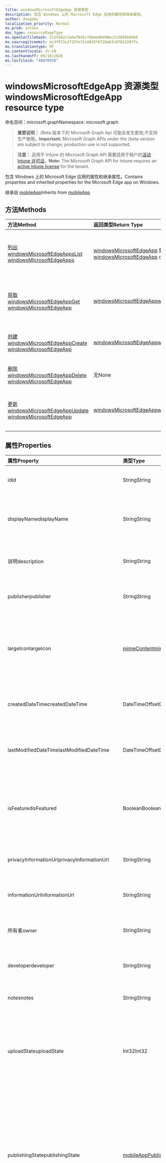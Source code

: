 ```yaml
---
title: windowsMicrosoftEdgeApp 资源类型
description: 包含 Windows 上的 Microsoft Edge 应用的属性和继承属性。
author: dougeby
localization_priority: Normal
ms.prod: intune
doc_type: resourcePageType
ms.openlocfilehash: 2124362c2a6ef891cfdb4e06490ec2c985bb9db0
ms.sourcegitcommit: acdf972e2f25fef2c6855f6f28a63c0762228ffa
ms.translationtype: MT
ms.contentlocale: zh-CN
ms.lasthandoff: 09/18/2020
ms.locfileid: "48070938"
---
```

# <a name="windowsmicrosoftedgeapp-resource-type"></a><span data-ttu-id="11c76-103">windowsMicrosoftEdgeApp 资源类型</span><span class="sxs-lookup"><span data-stu-id="11c76-103">windowsMicrosoftEdgeApp resource type</span></span>

<span data-ttu-id="11c76-104">命名空间：microsoft.graph</span><span class="sxs-lookup"><span data-stu-id="11c76-104">Namespace: microsoft.graph</span></span>

> <span data-ttu-id="11c76-105">**重要说明：** /Beta 版本下的 Microsoft Graph Api 可能会发生更改;不支持生产使用。</span><span class="sxs-lookup"><span data-stu-id="11c76-105">**Important:** Microsoft Graph APIs under the /beta version are subject to change; production use is not supported.</span></span>

> <span data-ttu-id="11c76-106">**注意：** 适用于 Intune 的 Microsoft Graph API 需要适用于租户的[活动 Intune 许可证](https://go.microsoft.com/fwlink/?linkid=839381)。</span><span class="sxs-lookup"><span data-stu-id="11c76-106">**Note:** The Microsoft Graph API for Intune requires an [active Intune license](https://go.microsoft.com/fwlink/?linkid=839381) for the tenant.</span></span>

<span data-ttu-id="11c76-107">包含 Windows 上的 Microsoft Edge 应用的属性和继承属性。</span><span class="sxs-lookup"><span data-stu-id="11c76-107">Contains properties and inherited properties for the Microsoft Edge app on Windows.</span></span>


<span data-ttu-id="11c76-108">继承自 [mobileApp](../resources/intune-shared-mobileapp.md)</span><span class="sxs-lookup"><span data-stu-id="11c76-108">Inherits from [mobileApp](../resources/intune-shared-mobileapp.md)</span></span>

## <a name="methods"></a><span data-ttu-id="11c76-109">方法</span><span class="sxs-lookup"><span data-stu-id="11c76-109">Methods</span></span>
|<span data-ttu-id="11c76-110">方法</span><span class="sxs-lookup"><span data-stu-id="11c76-110">Method</span></span>|<span data-ttu-id="11c76-111">返回类型</span><span class="sxs-lookup"><span data-stu-id="11c76-111">Return Type</span></span>|<span data-ttu-id="11c76-112">说明</span><span class="sxs-lookup"><span data-stu-id="11c76-112">Description</span></span>|
|:---|:---|:---|
|[<span data-ttu-id="11c76-113">列出 windowsMicrosoftEdgeApps</span><span class="sxs-lookup"><span data-stu-id="11c76-113">List windowsMicrosoftEdgeApps</span></span>](../api/intune-apps-windowsmicrosoftedgeapp-list.md)|<span data-ttu-id="11c76-114">[windowsMicrosoftEdgeApp](../resources/intune-apps-windowsmicrosoftedgeapp.md) 集合</span><span class="sxs-lookup"><span data-stu-id="11c76-114">[windowsMicrosoftEdgeApp](../resources/intune-apps-windowsmicrosoftedgeapp.md) collection</span></span>|<span data-ttu-id="11c76-115">列出 [windowsMicrosoftEdgeApp](../resources/intune-apps-windowsmicrosoftedgeapp.md) 对象的属性和关系。</span><span class="sxs-lookup"><span data-stu-id="11c76-115">List properties and relationships of the [windowsMicrosoftEdgeApp](../resources/intune-apps-windowsmicrosoftedgeapp.md) objects.</span></span>|
|[<span data-ttu-id="11c76-116">获取 windowsMicrosoftEdgeApp</span><span class="sxs-lookup"><span data-stu-id="11c76-116">Get windowsMicrosoftEdgeApp</span></span>](../api/intune-apps-windowsmicrosoftedgeapp-get.md)|[<span data-ttu-id="11c76-117">windowsMicrosoftEdgeApp</span><span class="sxs-lookup"><span data-stu-id="11c76-117">windowsMicrosoftEdgeApp</span></span>](../resources/intune-apps-windowsmicrosoftedgeapp.md)|<span data-ttu-id="11c76-118">读取 [windowsMicrosoftEdgeApp](../resources/intune-apps-windowsmicrosoftedgeapp.md) 对象的属性和关系。</span><span class="sxs-lookup"><span data-stu-id="11c76-118">Read properties and relationships of the [windowsMicrosoftEdgeApp](../resources/intune-apps-windowsmicrosoftedgeapp.md) object.</span></span>|
|[<span data-ttu-id="11c76-119">创建 windowsMicrosoftEdgeApp</span><span class="sxs-lookup"><span data-stu-id="11c76-119">Create windowsMicrosoftEdgeApp</span></span>](../api/intune-apps-windowsmicrosoftedgeapp-create.md)|[<span data-ttu-id="11c76-120">windowsMicrosoftEdgeApp</span><span class="sxs-lookup"><span data-stu-id="11c76-120">windowsMicrosoftEdgeApp</span></span>](../resources/intune-apps-windowsmicrosoftedgeapp.md)|<span data-ttu-id="11c76-121">创建新的 [windowsMicrosoftEdgeApp](../resources/intune-apps-windowsmicrosoftedgeapp.md) 对象。</span><span class="sxs-lookup"><span data-stu-id="11c76-121">Create a new [windowsMicrosoftEdgeApp](../resources/intune-apps-windowsmicrosoftedgeapp.md) object.</span></span>|
|[<span data-ttu-id="11c76-122">删除 windowsMicrosoftEdgeApp</span><span class="sxs-lookup"><span data-stu-id="11c76-122">Delete windowsMicrosoftEdgeApp</span></span>](../api/intune-apps-windowsmicrosoftedgeapp-delete.md)|<span data-ttu-id="11c76-123">无</span><span class="sxs-lookup"><span data-stu-id="11c76-123">None</span></span>|<span data-ttu-id="11c76-124">删除 [windowsMicrosoftEdgeApp](../resources/intune-apps-windowsmicrosoftedgeapp.md)。</span><span class="sxs-lookup"><span data-stu-id="11c76-124">Deletes a [windowsMicrosoftEdgeApp](../resources/intune-apps-windowsmicrosoftedgeapp.md).</span></span>|
|[<span data-ttu-id="11c76-125">更新 windowsMicrosoftEdgeApp</span><span class="sxs-lookup"><span data-stu-id="11c76-125">Update windowsMicrosoftEdgeApp</span></span>](../api/intune-apps-windowsmicrosoftedgeapp-update.md)|[<span data-ttu-id="11c76-126">windowsMicrosoftEdgeApp</span><span class="sxs-lookup"><span data-stu-id="11c76-126">windowsMicrosoftEdgeApp</span></span>](../resources/intune-apps-windowsmicrosoftedgeapp.md)|<span data-ttu-id="11c76-127">更新 [windowsMicrosoftEdgeApp](../resources/intune-apps-windowsmicrosoftedgeapp.md) 对象的属性。</span><span class="sxs-lookup"><span data-stu-id="11c76-127">Update the properties of a [windowsMicrosoftEdgeApp](../resources/intune-apps-windowsmicrosoftedgeapp.md) object.</span></span>|

## <a name="properties"></a><span data-ttu-id="11c76-128">属性</span><span class="sxs-lookup"><span data-stu-id="11c76-128">Properties</span></span>
|<span data-ttu-id="11c76-129">属性</span><span class="sxs-lookup"><span data-stu-id="11c76-129">Property</span></span>|<span data-ttu-id="11c76-130">类型</span><span class="sxs-lookup"><span data-stu-id="11c76-130">Type</span></span>|<span data-ttu-id="11c76-131">说明</span><span class="sxs-lookup"><span data-stu-id="11c76-131">Description</span></span>|
|:---|:---|:---|
|<span data-ttu-id="11c76-132">id</span><span class="sxs-lookup"><span data-stu-id="11c76-132">id</span></span>|<span data-ttu-id="11c76-133">String</span><span class="sxs-lookup"><span data-stu-id="11c76-133">String</span></span>|<span data-ttu-id="11c76-134">实体的键。</span><span class="sxs-lookup"><span data-stu-id="11c76-134">Key of the entity.</span></span> <span data-ttu-id="11c76-135">继承自 [mobileApp](../resources/intune-shared-mobileapp.md)</span><span class="sxs-lookup"><span data-stu-id="11c76-135">Inherited from [mobileApp](../resources/intune-shared-mobileapp.md)</span></span>|
|<span data-ttu-id="11c76-136">displayName</span><span class="sxs-lookup"><span data-stu-id="11c76-136">displayName</span></span>|<span data-ttu-id="11c76-137">String</span><span class="sxs-lookup"><span data-stu-id="11c76-137">String</span></span>|<span data-ttu-id="11c76-138">管理员提供或导入的应用标题。</span><span class="sxs-lookup"><span data-stu-id="11c76-138">The admin provided or imported title of the app.</span></span> <span data-ttu-id="11c76-139">继承自 [mobileApp](../resources/intune-shared-mobileapp.md)</span><span class="sxs-lookup"><span data-stu-id="11c76-139">Inherited from [mobileApp](../resources/intune-shared-mobileapp.md)</span></span>|
|<span data-ttu-id="11c76-140">说明</span><span class="sxs-lookup"><span data-stu-id="11c76-140">description</span></span>|<span data-ttu-id="11c76-141">String</span><span class="sxs-lookup"><span data-stu-id="11c76-141">String</span></span>|<span data-ttu-id="11c76-142">应用的说明。</span><span class="sxs-lookup"><span data-stu-id="11c76-142">The description of the app.</span></span> <span data-ttu-id="11c76-143">继承自 [mobileApp](../resources/intune-shared-mobileapp.md)</span><span class="sxs-lookup"><span data-stu-id="11c76-143">Inherited from [mobileApp](../resources/intune-shared-mobileapp.md)</span></span>|
|<span data-ttu-id="11c76-144">publisher</span><span class="sxs-lookup"><span data-stu-id="11c76-144">publisher</span></span>|<span data-ttu-id="11c76-145">String</span><span class="sxs-lookup"><span data-stu-id="11c76-145">String</span></span>|<span data-ttu-id="11c76-146">应用的发布者。</span><span class="sxs-lookup"><span data-stu-id="11c76-146">The publisher of the app.</span></span> <span data-ttu-id="11c76-147">继承自 [mobileApp](../resources/intune-shared-mobileapp.md)</span><span class="sxs-lookup"><span data-stu-id="11c76-147">Inherited from [mobileApp](../resources/intune-shared-mobileapp.md)</span></span>|
|<span data-ttu-id="11c76-148">largeIcon</span><span class="sxs-lookup"><span data-stu-id="11c76-148">largeIcon</span></span>|[<span data-ttu-id="11c76-149">mimeContent</span><span class="sxs-lookup"><span data-stu-id="11c76-149">mimeContent</span></span>](../resources/intune-shared-mimecontent.md)|<span data-ttu-id="11c76-150">要显示在应用详细信息中并用于图标上传的大图标。</span><span class="sxs-lookup"><span data-stu-id="11c76-150">The large icon, to be displayed in the app details and used for upload of the icon.</span></span> <span data-ttu-id="11c76-151">继承自 [mobileApp](../resources/intune-shared-mobileapp.md)</span><span class="sxs-lookup"><span data-stu-id="11c76-151">Inherited from [mobileApp](../resources/intune-shared-mobileapp.md)</span></span>|
|<span data-ttu-id="11c76-152">createdDateTime</span><span class="sxs-lookup"><span data-stu-id="11c76-152">createdDateTime</span></span>|<span data-ttu-id="11c76-153">DateTimeOffset</span><span class="sxs-lookup"><span data-stu-id="11c76-153">DateTimeOffset</span></span>|<span data-ttu-id="11c76-154">创建应用的日期和时间。</span><span class="sxs-lookup"><span data-stu-id="11c76-154">The date and time the app was created.</span></span> <span data-ttu-id="11c76-155">继承自 [mobileApp](../resources/intune-shared-mobileapp.md)</span><span class="sxs-lookup"><span data-stu-id="11c76-155">Inherited from [mobileApp](../resources/intune-shared-mobileapp.md)</span></span>|
|<span data-ttu-id="11c76-156">lastModifiedDateTime</span><span class="sxs-lookup"><span data-stu-id="11c76-156">lastModifiedDateTime</span></span>|<span data-ttu-id="11c76-157">DateTimeOffset</span><span class="sxs-lookup"><span data-stu-id="11c76-157">DateTimeOffset</span></span>|<span data-ttu-id="11c76-158">上次修改应用的日期和时间。</span><span class="sxs-lookup"><span data-stu-id="11c76-158">The date and time the app was last modified.</span></span> <span data-ttu-id="11c76-159">继承自 [mobileApp](../resources/intune-shared-mobileapp.md)</span><span class="sxs-lookup"><span data-stu-id="11c76-159">Inherited from [mobileApp](../resources/intune-shared-mobileapp.md)</span></span>|
|<span data-ttu-id="11c76-160">isFeatured</span><span class="sxs-lookup"><span data-stu-id="11c76-160">isFeatured</span></span>|<span data-ttu-id="11c76-161">Boolean</span><span class="sxs-lookup"><span data-stu-id="11c76-161">Boolean</span></span>|<span data-ttu-id="11c76-162">指示应用是否被管理员标记为特色的值。继承自 [mobileApp](../resources/intune-shared-mobileapp.md)</span><span class="sxs-lookup"><span data-stu-id="11c76-162">The value indicating whether the app is marked as featured by the admin. Inherited from [mobileApp](../resources/intune-shared-mobileapp.md)</span></span>|
|<span data-ttu-id="11c76-163">privacyInformationUrl</span><span class="sxs-lookup"><span data-stu-id="11c76-163">privacyInformationUrl</span></span>|<span data-ttu-id="11c76-164">String</span><span class="sxs-lookup"><span data-stu-id="11c76-164">String</span></span>|<span data-ttu-id="11c76-165">隐私声明 URL。</span><span class="sxs-lookup"><span data-stu-id="11c76-165">The privacy statement Url.</span></span> <span data-ttu-id="11c76-166">继承自 [mobileApp](../resources/intune-shared-mobileapp.md)</span><span class="sxs-lookup"><span data-stu-id="11c76-166">Inherited from [mobileApp](../resources/intune-shared-mobileapp.md)</span></span>|
|<span data-ttu-id="11c76-167">informationUrl</span><span class="sxs-lookup"><span data-stu-id="11c76-167">informationUrl</span></span>|<span data-ttu-id="11c76-168">String</span><span class="sxs-lookup"><span data-stu-id="11c76-168">String</span></span>|<span data-ttu-id="11c76-169">详细信息 URL。</span><span class="sxs-lookup"><span data-stu-id="11c76-169">The more information Url.</span></span> <span data-ttu-id="11c76-170">继承自 [mobileApp](../resources/intune-shared-mobileapp.md)</span><span class="sxs-lookup"><span data-stu-id="11c76-170">Inherited from [mobileApp](../resources/intune-shared-mobileapp.md)</span></span>|
|<span data-ttu-id="11c76-171">所有者</span><span class="sxs-lookup"><span data-stu-id="11c76-171">owner</span></span>|<span data-ttu-id="11c76-172">String</span><span class="sxs-lookup"><span data-stu-id="11c76-172">String</span></span>|<span data-ttu-id="11c76-173">应用的所有者。</span><span class="sxs-lookup"><span data-stu-id="11c76-173">The owner of the app.</span></span> <span data-ttu-id="11c76-174">继承自 [mobileApp](../resources/intune-shared-mobileapp.md)</span><span class="sxs-lookup"><span data-stu-id="11c76-174">Inherited from [mobileApp](../resources/intune-shared-mobileapp.md)</span></span>|
|<span data-ttu-id="11c76-175">developer</span><span class="sxs-lookup"><span data-stu-id="11c76-175">developer</span></span>|<span data-ttu-id="11c76-176">String</span><span class="sxs-lookup"><span data-stu-id="11c76-176">String</span></span>|<span data-ttu-id="11c76-177">应用的开发者。</span><span class="sxs-lookup"><span data-stu-id="11c76-177">The developer of the app.</span></span> <span data-ttu-id="11c76-178">继承自 [mobileApp](../resources/intune-shared-mobileapp.md)</span><span class="sxs-lookup"><span data-stu-id="11c76-178">Inherited from [mobileApp](../resources/intune-shared-mobileapp.md)</span></span>|
|<span data-ttu-id="11c76-179">notes</span><span class="sxs-lookup"><span data-stu-id="11c76-179">notes</span></span>|<span data-ttu-id="11c76-180">String</span><span class="sxs-lookup"><span data-stu-id="11c76-180">String</span></span>|<span data-ttu-id="11c76-181">应用的备注。</span><span class="sxs-lookup"><span data-stu-id="11c76-181">Notes for the app.</span></span> <span data-ttu-id="11c76-182">继承自 [mobileApp](../resources/intune-shared-mobileapp.md)</span><span class="sxs-lookup"><span data-stu-id="11c76-182">Inherited from [mobileApp](../resources/intune-shared-mobileapp.md)</span></span>|
|<span data-ttu-id="11c76-183">uploadState</span><span class="sxs-lookup"><span data-stu-id="11c76-183">uploadState</span></span>|<span data-ttu-id="11c76-184">Int32</span><span class="sxs-lookup"><span data-stu-id="11c76-184">Int32</span></span>|<span data-ttu-id="11c76-185">上载状态。</span><span class="sxs-lookup"><span data-stu-id="11c76-185">The upload state.</span></span> <span data-ttu-id="11c76-186">可能的值包括： 0- `Not Ready` 、1- `Ready` 、2- `Processing` 。</span><span class="sxs-lookup"><span data-stu-id="11c76-186">Possible values are: 0 - `Not Ready`, 1 - `Ready`, 2 - `Processing`.</span></span> <span data-ttu-id="11c76-187">继承自 [mobileApp](../resources/intune-shared-mobileapp.md)</span><span class="sxs-lookup"><span data-stu-id="11c76-187">Inherited from [mobileApp](../resources/intune-shared-mobileapp.md)</span></span>|
|<span data-ttu-id="11c76-188">publishingState</span><span class="sxs-lookup"><span data-stu-id="11c76-188">publishingState</span></span>|[<span data-ttu-id="11c76-189">mobileAppPublishingState</span><span class="sxs-lookup"><span data-stu-id="11c76-189">mobileAppPublishingState</span></span>](../resources/intune-apps-mobileapppublishingstate.md)|<span data-ttu-id="11c76-190">应用的发布状态。</span><span class="sxs-lookup"><span data-stu-id="11c76-190">The publishing state for the app.</span></span> <span data-ttu-id="11c76-191">除非应用已发布，否则无法分配应用。</span><span class="sxs-lookup"><span data-stu-id="11c76-191">The app cannot be assigned unless the app is published.</span></span> <span data-ttu-id="11c76-192">继承自 [mobileApp](../resources/intune-shared-mobileapp.md)。</span><span class="sxs-lookup"><span data-stu-id="11c76-192">Inherited from [mobileApp](../resources/intune-shared-mobileapp.md).</span></span> <span data-ttu-id="11c76-193">可取值为：`notPublished`、`processing`、`published`。</span><span class="sxs-lookup"><span data-stu-id="11c76-193">Possible values are: `notPublished`, `processing`, `published`.</span></span>|
|<span data-ttu-id="11c76-194">isAssigned</span><span class="sxs-lookup"><span data-stu-id="11c76-194">isAssigned</span></span>|<span data-ttu-id="11c76-195">Boolean</span><span class="sxs-lookup"><span data-stu-id="11c76-195">Boolean</span></span>|<span data-ttu-id="11c76-196">指示是否至少向一个组分配了应用程序的值。</span><span class="sxs-lookup"><span data-stu-id="11c76-196">The value indicating whether the app is assigned to at least one group.</span></span> <span data-ttu-id="11c76-197">继承自 [mobileApp](../resources/intune-shared-mobileapp.md)</span><span class="sxs-lookup"><span data-stu-id="11c76-197">Inherited from [mobileApp](../resources/intune-shared-mobileapp.md)</span></span>|
|<span data-ttu-id="11c76-198">roleScopeTagIds</span><span class="sxs-lookup"><span data-stu-id="11c76-198">roleScopeTagIds</span></span>|<span data-ttu-id="11c76-199">String 集合</span><span class="sxs-lookup"><span data-stu-id="11c76-199">String collection</span></span>|<span data-ttu-id="11c76-200">此移动应用的作用域标记 id 列表。</span><span class="sxs-lookup"><span data-stu-id="11c76-200">List of scope tag ids for this mobile app.</span></span> <span data-ttu-id="11c76-201">继承自 [mobileApp](../resources/intune-shared-mobileapp.md)</span><span class="sxs-lookup"><span data-stu-id="11c76-201">Inherited from [mobileApp](../resources/intune-shared-mobileapp.md)</span></span>|
|<span data-ttu-id="11c76-202">dependentAppCount</span><span class="sxs-lookup"><span data-stu-id="11c76-202">dependentAppCount</span></span>|<span data-ttu-id="11c76-203">Int32</span><span class="sxs-lookup"><span data-stu-id="11c76-203">Int32</span></span>|<span data-ttu-id="11c76-204">子应用程序的依赖项总数。</span><span class="sxs-lookup"><span data-stu-id="11c76-204">The total number of dependencies the child app has.</span></span> <span data-ttu-id="11c76-205">继承自 [mobileApp](../resources/intune-shared-mobileapp.md)</span><span class="sxs-lookup"><span data-stu-id="11c76-205">Inherited from [mobileApp](../resources/intune-shared-mobileapp.md)</span></span>|
|<span data-ttu-id="11c76-206">supersedingAppCount</span><span class="sxs-lookup"><span data-stu-id="11c76-206">supersedingAppCount</span></span>|<span data-ttu-id="11c76-207">Int32</span><span class="sxs-lookup"><span data-stu-id="11c76-207">Int32</span></span>|<span data-ttu-id="11c76-208">此应用程序直接或间接取代的应用程序总数量。</span><span class="sxs-lookup"><span data-stu-id="11c76-208">The total number of apps this app directly or indirectly supersedes.</span></span> <span data-ttu-id="11c76-209">继承自 [mobileApp](../resources/intune-shared-mobileapp.md)</span><span class="sxs-lookup"><span data-stu-id="11c76-209">Inherited from [mobileApp](../resources/intune-shared-mobileapp.md)</span></span>|
|<span data-ttu-id="11c76-210">supersededAppCount</span><span class="sxs-lookup"><span data-stu-id="11c76-210">supersededAppCount</span></span>|<span data-ttu-id="11c76-211">Int32</span><span class="sxs-lookup"><span data-stu-id="11c76-211">Int32</span></span>|<span data-ttu-id="11c76-212">此应用程序直接或间接取代的应用程序总数量。</span><span class="sxs-lookup"><span data-stu-id="11c76-212">The total number of apps this app is directly or indirectly superseded by.</span></span> <span data-ttu-id="11c76-213">继承自 [mobileApp](../resources/intune-shared-mobileapp.md)</span><span class="sxs-lookup"><span data-stu-id="11c76-213">Inherited from [mobileApp](../resources/intune-shared-mobileapp.md)</span></span>|
|<span data-ttu-id="11c76-214">频道</span><span class="sxs-lookup"><span data-stu-id="11c76-214">channel</span></span>|[<span data-ttu-id="11c76-215">microsoftEdgeChannel</span><span class="sxs-lookup"><span data-stu-id="11c76-215">microsoftEdgeChannel</span></span>](../resources/intune-apps-microsoftedgechannel.md)|<span data-ttu-id="11c76-216">要在目标设备上安装的通道。</span><span class="sxs-lookup"><span data-stu-id="11c76-216">The channel to install on target devices.</span></span> <span data-ttu-id="11c76-217">可取值为：`dev`、`beta`、`stable`。</span><span class="sxs-lookup"><span data-stu-id="11c76-217">Possible values are: `dev`, `beta`, `stable`.</span></span>|
|<span data-ttu-id="11c76-218">displayLanguageLocale</span><span class="sxs-lookup"><span data-stu-id="11c76-218">displayLanguageLocale</span></span>|<span data-ttu-id="11c76-219">String</span><span class="sxs-lookup"><span data-stu-id="11c76-219">String</span></span>|<span data-ttu-id="11c76-220">边缘应用向用户显示文本时要使用的语言区域设置。</span><span class="sxs-lookup"><span data-stu-id="11c76-220">The language locale to use when the Edge app displays text to the user.</span></span>|

## <a name="relationships"></a><span data-ttu-id="11c76-221">关系</span><span class="sxs-lookup"><span data-stu-id="11c76-221">Relationships</span></span>
|<span data-ttu-id="11c76-222">关系</span><span class="sxs-lookup"><span data-stu-id="11c76-222">Relationship</span></span>|<span data-ttu-id="11c76-223">类型</span><span class="sxs-lookup"><span data-stu-id="11c76-223">Type</span></span>|<span data-ttu-id="11c76-224">说明</span><span class="sxs-lookup"><span data-stu-id="11c76-224">Description</span></span>|
|:---|:---|:---|
|<span data-ttu-id="11c76-225">categories</span><span class="sxs-lookup"><span data-stu-id="11c76-225">categories</span></span>|<span data-ttu-id="11c76-226">[mobileAppCategory](../resources/intune-apps-mobileappcategory.md) 集合</span><span class="sxs-lookup"><span data-stu-id="11c76-226">[mobileAppCategory](../resources/intune-apps-mobileappcategory.md) collection</span></span>|<span data-ttu-id="11c76-227">此应用的类别列表。</span><span class="sxs-lookup"><span data-stu-id="11c76-227">The list of categories for this app.</span></span> <span data-ttu-id="11c76-228">继承自 [mobileApp](../resources/intune-shared-mobileapp.md)</span><span class="sxs-lookup"><span data-stu-id="11c76-228">Inherited from [mobileApp](../resources/intune-shared-mobileapp.md)</span></span>|
|<span data-ttu-id="11c76-229">assignments</span><span class="sxs-lookup"><span data-stu-id="11c76-229">assignments</span></span>|<span data-ttu-id="11c76-230">[mobileAppAssignment](../resources/intune-apps-mobileappassignment.md) 集合</span><span class="sxs-lookup"><span data-stu-id="11c76-230">[mobileAppAssignment](../resources/intune-apps-mobileappassignment.md) collection</span></span>|<span data-ttu-id="11c76-231">此移动应用的组分配的列表。</span><span class="sxs-lookup"><span data-stu-id="11c76-231">The list of group assignments for this mobile app.</span></span> <span data-ttu-id="11c76-232">继承自 [mobileApp](../resources/intune-shared-mobileapp.md)</span><span class="sxs-lookup"><span data-stu-id="11c76-232">Inherited from [mobileApp](../resources/intune-shared-mobileapp.md)</span></span>|
|<span data-ttu-id="11c76-233">installSummary</span><span class="sxs-lookup"><span data-stu-id="11c76-233">installSummary</span></span>|[<span data-ttu-id="11c76-234">mobileAppInstallSummary</span><span class="sxs-lookup"><span data-stu-id="11c76-234">mobileAppInstallSummary</span></span>](../resources/intune-apps-mobileappinstallsummary.md)|<span data-ttu-id="11c76-235">移动应用安装摘要。</span><span class="sxs-lookup"><span data-stu-id="11c76-235">Mobile App Install Summary.</span></span> <span data-ttu-id="11c76-236">继承自 [mobileApp](../resources/intune-shared-mobileapp.md)</span><span class="sxs-lookup"><span data-stu-id="11c76-236">Inherited from [mobileApp](../resources/intune-shared-mobileapp.md)</span></span>|
|<span data-ttu-id="11c76-237">deviceStatuses</span><span class="sxs-lookup"><span data-stu-id="11c76-237">deviceStatuses</span></span>|<span data-ttu-id="11c76-238">[mobileAppInstallStatus](../resources/intune-apps-mobileappinstallstatus.md) 集合</span><span class="sxs-lookup"><span data-stu-id="11c76-238">[mobileAppInstallStatus](../resources/intune-apps-mobileappinstallstatus.md) collection</span></span>|<span data-ttu-id="11c76-239">此移动应用程序的安装状态列表。</span><span class="sxs-lookup"><span data-stu-id="11c76-239">The list of installation states for this mobile app.</span></span> <span data-ttu-id="11c76-240">继承自 [mobileApp](../resources/intune-shared-mobileapp.md)</span><span class="sxs-lookup"><span data-stu-id="11c76-240">Inherited from [mobileApp](../resources/intune-shared-mobileapp.md)</span></span>|
|<span data-ttu-id="11c76-241">userStatuses</span><span class="sxs-lookup"><span data-stu-id="11c76-241">userStatuses</span></span>|<span data-ttu-id="11c76-242">[userAppInstallStatus](../resources/intune-apps-userappinstallstatus.md) 集合</span><span class="sxs-lookup"><span data-stu-id="11c76-242">[userAppInstallStatus](../resources/intune-apps-userappinstallstatus.md) collection</span></span>|<span data-ttu-id="11c76-243">此移动应用程序的安装状态列表。</span><span class="sxs-lookup"><span data-stu-id="11c76-243">The list of installation states for this mobile app.</span></span> <span data-ttu-id="11c76-244">继承自 [mobileApp](../resources/intune-shared-mobileapp.md)</span><span class="sxs-lookup"><span data-stu-id="11c76-244">Inherited from [mobileApp](../resources/intune-shared-mobileapp.md)</span></span>|
|<span data-ttu-id="11c76-245">相互</span><span class="sxs-lookup"><span data-stu-id="11c76-245">relationships</span></span>|<span data-ttu-id="11c76-246">[mobileAppRelationship](../resources/intune-apps-mobileapprelationship.md) 集合</span><span class="sxs-lookup"><span data-stu-id="11c76-246">[mobileAppRelationship](../resources/intune-apps-mobileapprelationship.md) collection</span></span>|<span data-ttu-id="11c76-247">此应用程序的直接关系集。</span><span class="sxs-lookup"><span data-stu-id="11c76-247">The set of direct relationships for this app.</span></span> <span data-ttu-id="11c76-248">继承自 [mobileApp](../resources/intune-shared-mobileapp.md)</span><span class="sxs-lookup"><span data-stu-id="11c76-248">Inherited from [mobileApp](../resources/intune-shared-mobileapp.md)</span></span>|

## <a name="json-representation"></a><span data-ttu-id="11c76-249">JSON 表示形式</span><span class="sxs-lookup"><span data-stu-id="11c76-249">JSON Representation</span></span>
<span data-ttu-id="11c76-250">下面是资源的 JSON 表示形式。</span><span class="sxs-lookup"><span data-stu-id="11c76-250">Here is a JSON representation of the resource.</span></span>
<!-- {
  "blockType": "resource",
  "keyProperty": "id",
  "@odata.type": "microsoft.graph.windowsMicrosoftEdgeApp"
}
-->
``` json
{
  "@odata.type": "#microsoft.graph.windowsMicrosoftEdgeApp",
  "id": "String (identifier)",
  "displayName": "String",
  "description": "String",
  "publisher": "String",
  "largeIcon": {
    "@odata.type": "microsoft.graph.mimeContent",
    "type": "String",
    "value": "binary"
  },
  "createdDateTime": "String (timestamp)",
  "lastModifiedDateTime": "String (timestamp)",
  "isFeatured": true,
  "privacyInformationUrl": "String",
  "informationUrl": "String",
  "owner": "String",
  "developer": "String",
  "notes": "String",
  "uploadState": 1024,
  "publishingState": "String",
  "isAssigned": true,
  "roleScopeTagIds": [
    "String"
  ],
  "dependentAppCount": 1024,
  "supersedingAppCount": 1024,
  "supersededAppCount": 1024,
  "channel": "String",
  "displayLanguageLocale": "String"
}
```






